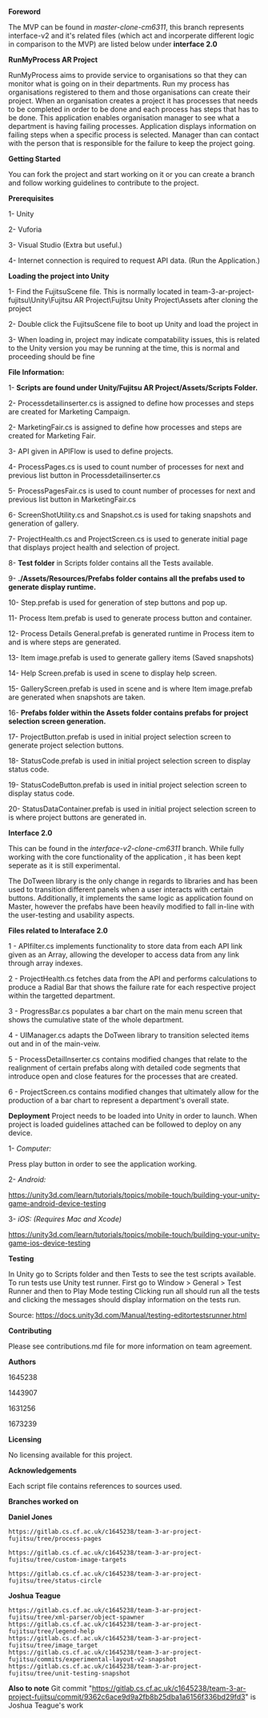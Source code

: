 **Foreword**

The MVP can be found in *master-clone-cm6311*, this branch represents interface-v2 and it's related files (which act and incorperate different logic in comparison to the MVP) are listed below under **interface 2.0**

**RunMyProcess AR Project**

RunMyProcess aims to provide service to organisations so that they can monitor what is going on in their departments.
Run my process has organisations registered to them and those organisations can create their project.
When an organisation creates a project it has processes that needs to be completed in order to be done and
each process has steps that has to be done. This application enables organisation manager to see what a department
is having failing processes. Application displays information on failing steps when a specific process is selected.
Manager than can contact with the person that is responsible for the failure to keep the project going.


**Getting Started**

You can fork the project and start working on it or you can create a branch and follow working guidelines to contribute to the project.


**Prerequisites**

1- Unity

2- Vuforia

3- Visual Studio (Extra but useful.)

4- Internet connection is required to request API data. (Run the Application.)

**Loading the project into Unity**

1- Find the FujitsuScene file. This is normally located in team-3-ar-project-fujitsu\Unity\Fujitsu AR Project\Fujitsu Unity Project\Assets after cloning the project

2- Double click the FujitsuScene file to boot up Unity and load the project in

3- When loading in, project may indicate compatability issues, this is related to the Unity version you may be running at the time, this is normal and proceeding should be fine

**File Information:**

1- **Scripts are found under Unity/Fujitsu AR Project/Assets/Scripts Folder.**

2- Processdetailinserter.cs is assigned to define how processes and steps are created for Marketing Campaign.

2- MarketingFair.cs is assigned to define how processes and steps are created for Marketing Fair.

3- API given in APIFlow is used to define projects.

4- ProcessPages.cs is used to count number of processes for next and previous list button in Processdetailinserter.cs

5- ProcessPagesFair.cs is used to count number of processes for next and previous list button in MarketingFair.cs

6- ScreenShotUtility.cs and Snapshot.cs is used for taking snapshots and generation of gallery.

7- ProjectHealth.cs and ProjectScreen.cs is used to generate initial page that displays project health and selection of project.

8- **Test folder** in Scripts folder contains all the Tests available.

9- **./Assets/Resources/Prefabs folder contains all the prefabs used to generate display runtime.**

10- Step.prefab is used for generation of step buttons and pop up.

11- Process Item.prefab is used to generate process button and container.

12- Process Details General.prefab is generated runtime in Process item to and is where steps are generated.

13- Item image.prefab is used to generate gallery items (Saved snapshots)

14- Help Screen.prefab is used in scene to display help screen.

15- GalleryScreen.prefab is used in scene and is where Item image.prefab are generated when snapshots are taken.

16- **Prefabs folder within the Assets folder contains prefabs for project selection screen generation.**

17- ProjectButton.prefab is used in initial project selection screen to generate project selection buttons.

18- StatusCode.prefab is used in initial project selection screen to display status code.

19- StatusCodeButton.prefab is used in initial project selection screen to display status code.

20- StatusDataContainer.prefab is used in initial project selection screen to is where project buttons are generated in.

**Interface 2.0**

This can be found in the  *interface-v2-clone-cm6311* branch. While fully working with the core functionality of the application , it has been kept seperate as it is still experimental. 

The DoTween library is the only change in regards to libraries and has been used to transition different panels when a user interacts with certain buttons. Additionally, it implements the same logic as application found on Master, however the prefabs have been heavily modified to fall in-line with the user-testing and usability aspects.

**Files related to Interaface 2.0**

1 - APIfilter.cs implements functionality to store data from each API link given as an Array, allowing the developer to access data from any link through array indexes.

2 - ProjectHealth.cs fetches data from the API and performs calculations to produce a Radial Bar that shows the failure rate for each respective project within the targetted department.

3 - ProgressBar.cs populates a bar chart on the main menu screen that shows the cumulative state of the whole department.

4 - UIManager.cs adapts the DoTween library to transition selected items out and in of the main-veiw.

5 - ProcessDetailInserter.cs contains modified changes that relate to the realignment of certain prefabs along with detailed code segments that introduce open and close features for the processes that are created.

6 - ProjectScreen.cs contains modified changes that ultimately allow for the production of a bar chart to represent a department's overall state.


**Deployment**
Project needs to be loaded into Unity in order to launch. 
When project is loaded guidelines attached can be followed to deploy on any device.

1- *Computer:*

Press play button in order to see the application working.


2- *Android:*

https://unity3d.com/learn/tutorials/topics/mobile-touch/building-your-unity-game-android-device-testing


3- *iOS: (Requires Mac and Xcode)*

https://unity3d.com/learn/tutorials/topics/mobile-touch/building-your-unity-game-ios-device-testing


**Testing**

In Unity go to Scripts folder and then Tests to see the test scripts available.
To run tests use Unity test runner. First go to Window > General > Test Runner and then to Play Mode testing
Clicking run all should run all the tests and clicking the messages should display information on the tests run.

Source: https://docs.unity3d.com/Manual/testing-editortestsrunner.html



**Contributing**

Please see contributions.md file for more information on team agreement.


**Authors**

1645238

1443907

1631256

1673239


**Licensing**

No licensing available for this project.


**Acknowledgements**

Each script file contains references to sources used.


**Branches worked on**

**Daniel Jones**

    https://gitlab.cs.cf.ac.uk/c1645238/team-3-ar-project-fujitsu/tree/process-pages
    
    https://gitlab.cs.cf.ac.uk/c1645238/team-3-ar-project-fujitsu/tree/custom-image-targets
    
    https://gitlab.cs.cf.ac.uk/c1645238/team-3-ar-project-fujitsu/tree/status-circle
**Joshua Teague**

    https://gitlab.cs.cf.ac.uk/c1645238/team-3-ar-project-fujitsu/tree/xml-parser/object-spawner
    https://gitlab.cs.cf.ac.uk/c1645238/team-3-ar-project-fujitsu/tree/legend-help
    https://gitlab.cs.cf.ac.uk/c1645238/team-3-ar-project-fujitsu/tree/image_target
    https://gitlab.cs.cf.ac.uk/c1645238/team-3-ar-project-fujitsu/commits/experimental-layout-v2-snapshot
    https://gitlab.cs.cf.ac.uk/c1645238/team-3-ar-project-fujitsu/tree/unit-testing-snapshot
**Also to note**
   Git commit "https://gitlab.cs.cf.ac.uk/c1645238/team-3-ar-project-fujitsu/commit/9362c6ace9d9a2fb8b25dba1a6156f336bd29fd3" is Joshua Teague's work
    
